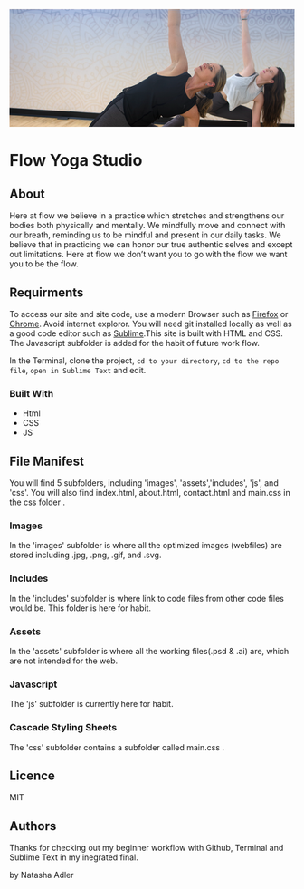 ![This the logo for Flow](images/contact_main_image.png "Flow Logo")

# Flow Yoga Studio

## About

Here at flow we believe in a practice which stretches and strengthens our bodies both physically and mentally. We mindfully move and connect with our breath, reminding us to be mindful and present in our daily tasks. We believe that in practicing we can honor our true authentic selves and except out limitations. Here at flow we don’t want you to go with the flow we want you to be the flow.  

## Requirments 

To access our site and site code, use a modern Browser such as [Firefox](https://www.mozilla.org/en-CA/firefox/new/) or [Chrome](https://www.google.ca/chrome/?brand=CHBD&gclsrc=aw.ds&&gclid=CjwKCAjw29vsBRAuEiwA9s-0B6zIdw5_qV4ETvbcN4042nlkfk9YggWT_DI1vM4UH4vWB2I0pdWUdhoCBWoQAvD_BwE). Avoid internet exploror. You will need git installed locally as well as a good code editor such as [Sublime](https://www.sublimetext.com).This site is built with HTML and CSS. The Javascript subfolder is added for the habit of future work flow. 

In the Terminal, clone the project, `cd to your directory`, `cd to the repo file`, `open in Sublime Text` and edit. 

### Built With

<ul>
	<li>Html</li>
	<li>CSS</li>
	<li>JS</li>
</ul>

## File Manifest

You will find 5 subfolders, including 'images', 'assets','includes', 'js', and 'css'. You will also find index.html, about.html, contact.html and main.css in the css folder .

### Images

In the 'images' subfolder is where all the optimized images (webfiles) are stored including .jpg, .png, .gif, and .svg.

### Includes

In the 'includes' subfolder is where link to code files from other code files would be. This folder is here for habit. 

### Assets

In the 'assets' subfolder is where all the working files(.psd & .ai) are, which are not intended for the web. 

### Javascript

The 'js' subfolder is currently here for habit.

### Cascade Styling Sheets

The 'css' subfolder contains a subfolder called main.css .


## Licence

MIT


## Authors

Thanks for checking out my beginner workflow with Github, Terminal and Sublime Text in my inegrated final.

by Natasha Adler

